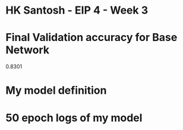 # HK Santosh - EIP 4 - Week 3

# Final Validation accuracy for Base Network
0.8301

# My model definition


# 50 epoch logs of my model

